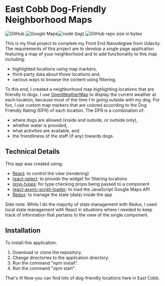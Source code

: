 # East Cobb Dog-Friendly Neighborhood Maps  
![GitHub](https://img.shields.io/github/license/mashape/apistatus.svg) ![Google Maps](https://img.shields.io/badge/googlemaps-v3.34-brightgreen.svg?colorB=purple)![node (tag)](https://img.shields.io/node/v/passport/latest.svg) ![GitHub repo size in bytes](https://img.shields.io/github/repo-size/badges/shields.svg)

This is my final project to complete my Front End Nanodegree from Udacity.  The
requirements of this project are to develop a single page application featuring
a map of your neighborhood and to add functionality to this map including:
- highlighted locations using map markers,
- third-party data about those locations and,
- various ways to browse the content using filtering.

To this end, I created a neighborhood map highlighting locations that are
friendly to dogs.  I use [OpenWeatherMap](https://openweathermap.org) to display
the current weather at each location, because most of the time I'm going
outside with my dog.  For fun, I use custom map markers that are colored according to the
Dog Friendly Rating (DFR) of each location.  The DFR is a combination of:
- where dogs are allowed (inside and outside, or outside only),
- whether water is provided,
- what activities are available, and
- the friendliness of the staff (if any) towards dogs.

## Technical Details
This app was created using:
- [React](https://reactjs.org): to control the view (rendering)
- [react-select](https://react-select.com): to provide the widget for filtering locations
- [prop-types](https://www.npmjs.com/package/prop-types): for type checking props being passed to a component
- [react-async-script-loader](https://github.com/leozdgao/react-async-script-loader): to load the JavaScript Google Maps API
- [Redux](https://redux.js.org): to manage the state (data) inside the app

Side note:  While I do the majority of state management with Redux, I used
local state management with React in situations where I needed to keep
track of information that pertains to the view of the single component.

## Installation
To install this application:
1. Download or clone the repository.
2. Change directories to the application directory.
3. Run the command "npm install".
4. Run the command "npm start".

That's it!  Now you can find lots of dog-friendly locations here in East Cobb.
